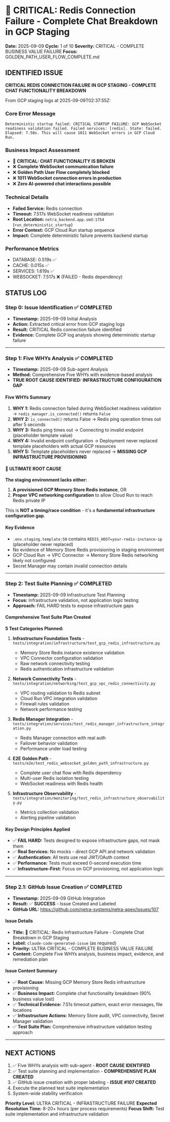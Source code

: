 # 🚨 CRITICAL: Redis Connection Failure - Complete Chat Breakdown in GCP Staging

**Date:** 2025-09-09
**Cycle:** 1 of 10
**Severity:** CRITICAL - COMPLETE BUSINESS VALUE FAILURE
**Focus:** GOLDEN_PATH_USER_FLOW_COMPLETE.md

## IDENTIFIED ISSUE

**CRITICAL REDIS CONNECTION FAILURE IN GCP STAGING - COMPLETE CHAT FUNCTIONALITY BREAKDOWN**

From GCP staging logs at 2025-09-09T02:37:55Z:

### Core Error Message
```
Deterministic startup failed: CRITICAL STARTUP FAILURE: GCP WebSocket readiness validation failed. Failed services: [redis]. State: failed. Elapsed: 7.50s. This will cause 1011 WebSocket errors in GCP Cloud Run.
```

### Business Impact Assessment
- 🚨 **CRITICAL: CHAT FUNCTIONALITY IS BROKEN**
- ❌ **Complete WebSocket communication failure**  
- ❌ **Golden Path User Flow completely blocked**
- ❌ **1011 WebSocket connection errors in production**
- ❌ **Zero AI-powered chat interactions possible**

### Technical Details
- **Failed Service:** Redis connection
- **Timeout:** 7.517s WebSocket readiness validation
- **Root Location:** `netra_backend.app.smd:1754` (`run_deterministic_startup`)
- **Error Context:** GCP Cloud Run startup sequence
- **Impact:** Complete deterministic failure prevents backend startup

### Performance Metrics
- DATABASE: 0.519s ✅
- CACHE: 0.015s ✅  
- SERVICES: 1.619s ✅
- WEBSOCKET: 7.517s ❌ (FAILED - Redis dependency)

## STATUS LOG

### Step 0: Issue Identification ✅ COMPLETED
- **Timestamp:** 2025-09-09 Initial Analysis
- **Action:** Extracted critical error from GCP staging logs
- **Result:** CRITICAL Redis connection failure identified
- **Evidence:** Complete GCP log analysis showing deterministic startup failure

---

### Step 1: Five WHYs Analysis ✅ COMPLETED
- **Timestamp:** 2025-09-09 Sub-agent Analysis
- **Method:** Comprehensive Five WHYs with evidence-based analysis
- **TRUE ROOT CAUSE IDENTIFIED:** **INFRASTRUCTURE CONFIGURATION GAP**

#### Five WHYs Summary
1. **WHY 1:** Redis connection failed during WebSocket readiness validation → `redis_manager.is_connected()` returns `False`
2. **WHY 2:** `is_connected()` returns False → Redis ping operation times out after 5 seconds
3. **WHY 3:** Redis ping times out → Connecting to invalid endpoint (placeholder template value)
4. **WHY 4:** Invalid endpoint configuration → Deployment never replaced template placeholders with actual GCP resources
5. **WHY 5:** Template placeholders never replaced → **MISSING GCP INFRASTRUCTURE PROVISIONING**

#### 🚨 ULTIMATE ROOT CAUSE
**The staging environment lacks either:**
1. **A provisioned GCP Memory Store Redis instance**, OR
2. **Proper VPC networking configuration** to allow Cloud Run to reach Redis private IP

This is **NOT a timing/race condition** - it's a **fundamental infrastructure configuration gap**.

#### Key Evidence
- `.env.staging.template:50` contains `REDIS_HOST=your-redis-instance-ip` (placeholder never replaced)
- No evidence of Memory Store Redis provisioning in staging environment  
- GCP Cloud Run → VPC Connector → Memory Store Redis networking likely not configured
- Secret Manager may contain invalid connection details

---

### Step 2: Test Suite Planning ✅ COMPLETED
- **Timestamp:** 2025-09-09 Infrastructure Test Planning
- **Focus:** Infrastructure validation, not application logic testing
- **Approach:** FAIL HARD tests to expose infrastructure gaps

#### Comprehensive Test Suite Plan Created
**5 Test Categories Planned:**
1. **Infrastructure Foundation Tests** - `tests/integration/infrastructure/test_gcp_redis_infrastructure.py`
   - Memory Store Redis instance existence validation
   - VPC Connector configuration validation  
   - Raw network connectivity testing
   - Redis authentication infrastructure validation

2. **Network Connectivity Tests** - `tests/integration/networking/test_gcp_vpc_redis_connectivity.py`
   - VPC routing validation to Redis subnet
   - Cloud Run VPC integration validation
   - Firewall rules validation
   - Network performance testing

3. **Redis Manager Integration** - `tests/integration/services/test_redis_manager_infrastructure_integration.py`  
   - Redis Manager connection with real auth
   - Failover behavior validation
   - Performance under load testing

4. **E2E Golden Path** - `tests/e2e/test_redis_websocket_golden_path_infrastructure.py`
   - Complete user chat flow with Redis dependency
   - Multi-user Redis isolation testing
   - WebSocket readiness with Redis health

5. **Infrastructure Observability** - `tests/integration/monitoring/test_redis_infrastructure_observability.py`
   - Metrics collection validation
   - Alerting pipeline validation

#### Key Design Principles Applied
- ✅ **FAIL HARD:** Tests designed to expose infrastructure gaps, not mask them
- ✅ **Real Services:** No mocks - direct GCP API and network validation
- ✅ **Authentication:** All tests use real JWT/OAuth context
- ✅ **Performance:** Tests must exceed 0-second execution time
- ✅ **Infrastructure-First:** Focus on GCP provisioning, not application logic

---

### Step 2.1: GitHub Issue Creation ✅ COMPLETED
- **Timestamp:** 2025-09-09 GitHub Integration
- **Result:** ✅ **SUCCESS** - Issue Created and Labeled
- **GitHub URL:** https://github.com/netra-systems/netra-apex/issues/107

#### Issue Details
- **Title:** 🚨 CRITICAL: Redis Infrastructure Failure - Complete Chat Breakdown in GCP Staging
- **Label:** `claude-code-generated-issue` (as required)
- **Priority:** ULTRA CRITICAL - COMPLETE BUSINESS VALUE FAILURE
- **Content:** Complete Five WHYs analysis, business impact, evidence, and remediation plan

#### Issue Content Summary
- ✅ **Root Cause:** Missing GCP Memory Store Redis infrastructure provisioning
- ✅ **Business Impact:** Complete chat functionality breakdown (90% business value lost)
- ✅ **Technical Evidence:** 7.51s timeout pattern, exact error messages, file locations
- ✅ **Infrastructure Actions:** Memory Store audit, VPC connectivity, Secret Manager validation
- ✅ **Test Suite Plan:** Comprehensive infrastructure validation testing approach

---

## NEXT ACTIONS  
1. ✅ Five WHYs analysis with sub-agent - **ROOT CAUSE IDENTIFIED** 
2. ✅ Test suite planning and implementation - **COMPREHENSIVE PLAN CREATED**
3. ✅ GitHub issue creation with proper labeling - **ISSUE #107 CREATED**
4. Execute the planned test suite implementation
5. System-wide stability verification

**Priority Level:** ULTRA CRITICAL - INFRASTRUCTURE FAILURE
**Expected Resolution Time:** 8-20+ hours (per process requirements)
**Focus Shift:** Test suite implementation and infrastructure validation
